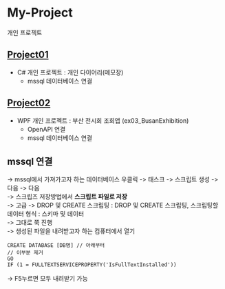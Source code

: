 # My-Project
개인 프로젝트

## [Project01](https://github.com/HyungJuu/My-Project/blob/main/Project01.md)
- C# 개인 프로젝트 : 개인 다이어리(메모장)
	- mssql 데이터베이스 연결

## [Project02](https://github.com/HyungJuu/My-Project/blob/main/Project02.md)
- WPF 개인 프로젝트 : 부산 전시회 조회앱 (ex03_BusanExhibition)
	- OpenAPI 연결
	- mssql 데이터베이스 연결

## mssql 연결
-> mssql에서 가져가고자 하는 데이터베이스 우클릭 -> 태스크 -> 스크립트 생성 -> 다음 -> 다음  
-> 스크립즈 저장방법에서 **스크립트 파일로 저장**  
-> 고급 -> DROP 및 CREATE 스크립팅 : DROP 및 CREATE 스크립팅, 스크립팅할 데이터 형식 : 스키마 및 데이터  
-> 그대로 쭉 진행  
-> 생성된 파일을 내려받고자 하는 컴퓨터에서 열기
```
CREATE DATABASE [DB명] // 아래부터
// 이부분 제거
GO
IF (1 = FULLTEXTSERVICEPROPERTY('IsFullTextInstalled'))
```
-> F5누르면 모두 내려받기 가능

